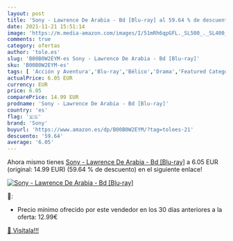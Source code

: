 ```yaml
---
layout: post
title: 'Sony - Lawrence De Arabia - Bd [Blu-ray] al 59.64 % de descuento'
date: 2021-11-21 15:51:14
image: 'https://m.media-amazon.com/images/I/51mRh6qpGFL._SL500_._SL400_.jpg'
comments: true
category: ofertas
author: 'tole.es'
slug: 'B00B0W2EYM-es Sony - Lawrence De Arabia - Bd [Blu-ray]'
sku: 'B00B0W2EYM-es'
tags: [ 'Acción y Aventura','Blu-ray','Bélico','Drama','Featured Categories','Histórico','Películas','Películas y TV','sony', ]
actualPrice: 6.05 EUR
currency: EUR
price: 6.05
comparePrice: 14.99 EUR
prodname: 'Sony - Lawrence De Arabia - Bd [Blu-ray]'
country: 'es'
flag: '🇪🇸'
brand: 'Sony'
buyurl: 'https://www.amazon.es/dp/B00B0W2EYM/?tag=tolees-21'
descuento: '59.64'
average: '6.05'
---
```


Ahora mismo tienes [Sony - Lawrence De Arabia - Bd [Blu-ray]](https://www.amazon.es/dp/B00B0W2EYM/?tag=tolees-21) a 6.05 EUR (original: 14.99 EUR) (59.64 %  de descuento) en el siguiente enlace!

[![Sony - Lawrence De Arabia - Bd [Blu-ray]](https://m.media-amazon.com/images/I/51mRh6qpGFL._SL500_._SL400_.jpg)](https://www.amazon.es/dp/B00B0W2EYM/?tag=tolees-21)

🔎:

- Precio mínimo ofrecido por este vendedor en los 30 días anteriores a la oferta: 12.99€

[🛒 Visítala!!!](https://www.amazon.es/dp/B00B0W2EYM/?tag=tolees-21)
